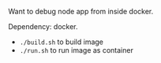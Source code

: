 Want to debug node app from inside docker.

Dependency: docker.

- `./build.sh` to build image
- `./run.sh` to run image as container
